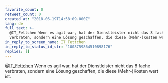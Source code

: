 ```yaml
---
favorite_count: 0
retweet_count: 0
created_at: "2018-06-19T14:58:09.000Z"
lang: de
full_text: >-
  @IT_Fettchen Wenn es agil war, hat der Dienstleister nicht das 8 fache
  verbraten, sondern eine Lösung geschaffen, die diese (Mehr-)Kosten wert ist.
in_reply_to_screen_name: IT_Fettchen
in_reply_to_status_id_str: "1008759864510898176"
replies: []
---
```


[@IT_Fettchen](https://twitter.com/IT_Fettchen) Wenn es agil war, hat der
Dienstleister nicht das 8 fache verbraten, sondern eine Lösung geschaffen, die
diese (Mehr-)Kosten wert ist.
